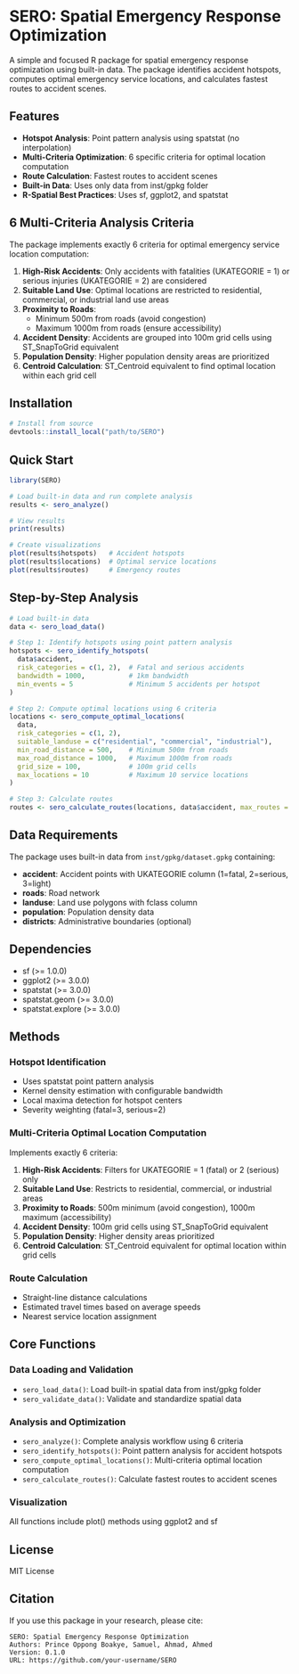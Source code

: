 # SERO: Spatial Emergency Response Optimization

A simple and focused R package for spatial emergency response optimization using built-in data. The package identifies accident hotspots, computes optimal emergency service locations, and calculates fastest routes to accident scenes.

## Features

- **Hotspot Analysis**: Point pattern analysis using spatstat (no interpolation)
- **Multi-Criteria Optimization**: 6 specific criteria for optimal location computation
- **Route Calculation**: Fastest routes to accident scenes
- **Built-in Data**: Uses only data from inst/gpkg folder
- **R-Spatial Best Practices**: Uses sf, ggplot2, and spatstat

## 6 Multi-Criteria Analysis Criteria

The package implements exactly 6 criteria for optimal emergency service location computation:

1. **High-Risk Accidents**: Only accidents with fatalities (UKATEGORIE = 1) or serious injuries (UKATEGORIE = 2) are considered
2. **Suitable Land Use**: Optimal locations are restricted to residential, commercial, or industrial land use areas
3. **Proximity to Roads**: 
   - Minimum 500m from roads (avoid congestion)
   - Maximum 1000m from roads (ensure accessibility)
4. **Accident Density**: Accidents are grouped into 100m grid cells using ST_SnapToGrid equivalent
5. **Population Density**: Higher population density areas are prioritized
6. **Centroid Calculation**: ST_Centroid equivalent to find optimal location within each grid cell

## Installation

```r
# Install from source
devtools::install_local("path/to/SERO")
```

## Quick Start

```r
library(SERO)

# Load built-in data and run complete analysis
results <- sero_analyze()

# View results
print(results)

# Create visualizations
plot(results$hotspots)   # Accident hotspots
plot(results$locations)  # Optimal service locations
plot(results$routes)     # Emergency routes
```

## Step-by-Step Analysis

```r
# Load built-in data
data <- sero_load_data()

# Step 1: Identify hotspots using point pattern analysis
hotspots <- sero_identify_hotspots(
  data$accident,
  risk_categories = c(1, 2),  # Fatal and serious accidents
  bandwidth = 1000,           # 1km bandwidth
  min_events = 5              # Minimum 5 accidents per hotspot
)

# Step 2: Compute optimal locations using 6 criteria
locations <- sero_compute_optimal_locations(
  data,
  risk_categories = c(1, 2),
  suitable_landuse = c("residential", "commercial", "industrial"),
  min_road_distance = 500,    # Minimum 500m from roads
  max_road_distance = 1000,   # Maximum 1000m from roads
  grid_size = 100,            # 100m grid cells
  max_locations = 10          # Maximum 10 service locations
)

# Step 3: Calculate routes
routes <- sero_calculate_routes(locations, data$accident, max_routes = 20)
```

## Data Requirements

The package uses built-in data from `inst/gpkg/dataset.gpkg` containing:

- **accident**: Accident points with UKATEGORIE column (1=fatal, 2=serious, 3=light)
- **roads**: Road network
- **landuse**: Land use polygons with fclass column
- **population**: Population density data
- **districts**: Administrative boundaries (optional)

## Dependencies

- sf (>= 1.0.0)
- ggplot2 (>= 3.0.0)
- spatstat (>= 3.0.0)
- spatstat.geom (>= 3.0.0)
- spatstat.explore (>= 3.0.0)

## Methods

### Hotspot Identification
- Uses spatstat point pattern analysis
- Kernel density estimation with configurable bandwidth
- Local maxima detection for hotspot centers
- Severity weighting (fatal=3, serious=2)

### Multi-Criteria Optimal Location Computation
Implements exactly 6 criteria:
1. **High-Risk Accidents**: Filters for UKATEGORIE = 1 (fatal) or 2 (serious) only
2. **Suitable Land Use**: Restricts to residential, commercial, or industrial areas
3. **Proximity to Roads**: 500m minimum (avoid congestion), 1000m maximum (accessibility)
4. **Accident Density**: 100m grid cells using ST_SnapToGrid equivalent
5. **Population Density**: Higher density areas prioritized
6. **Centroid Calculation**: ST_Centroid equivalent for optimal location within grid cells

### Route Calculation
- Straight-line distance calculations
- Estimated travel times based on average speeds
- Nearest service location assignment

## Core Functions

### Data Loading and Validation
- `sero_load_data()`: Load built-in spatial data from inst/gpkg folder
- `sero_validate_data()`: Validate and standardize spatial data

### Analysis and Optimization
- `sero_analyze()`: Complete analysis workflow using 6 criteria
- `sero_identify_hotspots()`: Point pattern analysis for accident hotspots
- `sero_compute_optimal_locations()`: Multi-criteria optimal location computation
- `sero_calculate_routes()`: Calculate fastest routes to accident scenes

### Visualization
All functions include plot() methods using ggplot2 and sf

## License

MIT License

## Citation

If you use this package in your research, please cite:

```
SERO: Spatial Emergency Response Optimization
Authors: Prince Oppong Boakye, Samuel, Ahmad, Ahmed
Version: 0.1.0
URL: https://github.com/your-username/SERO
```
